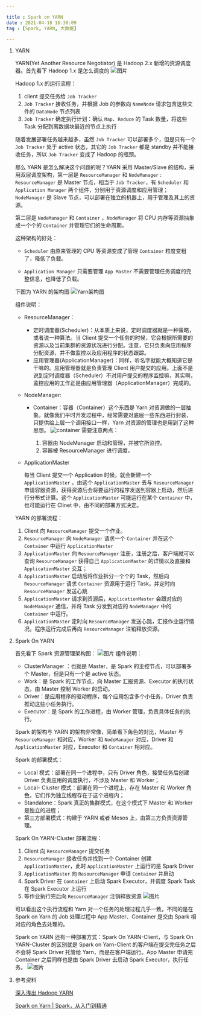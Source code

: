 ```yaml
---

title : Spark on YARN
date : 2021-04-18 16:30:09
tag : [Spark, YARN, 大数据]

---
```


1. YARN

    YARN(Yet Another Resource Negotiator) 是 Hadoop 2.x 新增的资源调度器。首先看下 Hadoop 1.x 是怎么调度的
    ![图片](https://raw.githubusercontent.com/big-white-2020/notes-image/master/img/20210418141945)

    Hadoop 1.x 的运行流程：

    1. client 提交任务给 `Job Tracker`
    2. `Job Tracker` 接收任务，并根据 Job 的参数向 `NameNode` 请求包含这些文件的 `DataNode` 节点列表
    3. `Job Tracker` 确定执行计划：确认 `Map`、`Reduce` 的 Task 数量，将这些 Task 分配到离数据块最近的节点上执行

    随着发展部署任务越来越多，虽然 `Job Tracker` 可以部署多个，但是只有一个 `Job Tracker` 处于 active 状态，其它的 `Job Tracker` 都是 standby 并不能接收任务，所以 `Job Tracker` 变成了 Hadoop 的瓶颈。

    那么 YARN 是怎么解决这个问题的呢？YARN 采用 Master/Slave 的结构，采用双层调度架构，第一层是 `ResourceManager` 和 `NodeManager` : `ResourceManager` 是 Master 节点，相当于 `Job Tracker`，有 `Scheduler` 和 `Application Manager` 两个组件，分别用于资源调度和应用管理；`NodeManager` 是 Slave 节点，可以部署在独立的机器上，用于管理及其上的资源。

    第二层是 `NodeManager` 和 `Container` ，`NodeManager` 将 CPU 内存等资源抽象成一个个的 `Container` 并管理它们的生命周期。

    这种架构的好处：

    * `Scheduler` 由原来管理的 CPU 等资源变成了管理 `Container` 粒度变粗了，降低了负载。

    * `Application Manager` 只需要管理 `App Master` 不需要管理任务调度的完整信息，也降低了负载。

    下图为 YARN 的架构图
    ![Yarn架构图](https://raw.githubusercontent.com/big-white-2020/notes-image/master/img/20210418142709.gif)

    组件说明：

    * ResourceManager：

        * 定时调度器(Scheduler)：从本质上来说，定时调度器就是一种策略，或者说一种算法。当 Client 提交一个任务的时候，它会根据所需要的资源以及当前集群的资源状况进行分配。注意，它只负责向应用程序分配资源，并不做监控以及应用程序的状态跟踪。
        * 应用管理器(ApplicationManager)：同样，听名字就能大概知道它是干嘛的。应用管理器就是负责管理 Client 用户提交的应用。上面不是说到定时调度器（Scheduler）不对用户提交的程序监控嘛，其实啊，监控应用的工作正是由应用管理器（ApplicationManager）完成的。

    * NodeManager:

        * Container：容器（Container）这个东西是 Yarn 对资源做的一层抽象。就像我们平时开发过程中，经常需要对底层一些东西进行封装，只提供给上层一个调用接口一样，Yarn 对资源的管理也是用到了这种思想。
        ![container](https://raw.githubusercontent.com/big-white-2020/notes-image/master/img/20210418144121.jpg)
            需要注意两点：

            1. 容器由 NodeManager 启动和管理，并被它所监控。
            2. 容器被 ResourceManager 进行调度。

    * ApplicationMaster

        每当 Client 提交一个 Application 时候，就会新建一个 `ApplicationMaster` 。由这个 `ApplicationMaster` 去与 `ResourceManager` 申请容器资源，获得资源后会将要运行的程序发送到容器上启动，然后进行分布式计算。这个 `ApplicationMaster` 可能运行在某个 `Container` 中，也可能运行在 Clinet 中，由不同的部署方式决定。

    YARN 的部署流程：
    1. Client 向 `ResourceManager` 提交一个作业。
    2. `ResourceManager` 向 `NodeManager` 请求一个 `Container` 并在这个 `Container` 中运行 `ApplicationMaster`
    3. `ApplicationMaster` 向 `ResourceManager` 注册，注册之后，客户端就可以查询 `ResourceManager` 获得自己 `ApplicationMaster` 的详情以及直接和 `ApplicationMaster` 交互；
    4. `ApplicationMaster` 启动后将作业拆分一个个的 Task，然后向 `ResourceManager` 请求 `Container` 资源用于运行 Task，并定时向 `ResourceManager` 发送心跳
    5. `ApplicationMaster` 请求到资源后，`ApplicationMaster` 会跟对应的 `NodeManager` 通信，并将 Task 分发到对应的 `NodeManager` 中的 `Container` 中运行。
    6. `ApplicationMaster` 定时向 `ResourceManager` 发送心跳，汇报作业运行情况。程序运行完成后再向 `ResourceManager` 注销释放资源。 

2. Spark On YARN

    首先看下 Spark 资源管理架构图：
    ![图片](https://raw.githubusercontent.com/big-white-2020/notes-image/master/img/20210418150911)
    组件说明：

    * ClusterManager ：也就是 Master，是 Spark 的主控节点，可以部署多个 Master，但是只有一个是 active 状态。
    * Work：是 Spark 的工作节点，向 Master 汇报资源、Executor 的执行状态，由 Master 控制 Worker 的启动。
    * Driver：是应用程序的驱动程序，每个应用包含多个小任务，Driver 负责推动这些小任务执行。
    * Executor：是 Spark 的工作进程，由 Worker 管理，负责具体任务的执行。

    Spark 的架构与 YARN 的架构非常像，简单看下角色的对比，Master 与 `ResourceManager` 相对应，Worker 和 `NodeManager` 对应，Driver 和 `ApplicationMaster` 对应，Executor 和 `Container` 相对应。

    Spark 的部署模式：

    * Local 模式：部署在同一个进程中，只有 Driver 角色，接受任务后创建 Driver 负责应用的调度执行，不涉及 Master 和 Worker；
    * Local- Cluster 模式：部署在同一个进程上，存在 Master 和 Worker 角色，它们作为独立线程存在于这个进程内；
    * Standalone：Spark 真正的集群模式，在这个模式下 Master 和 Worker 是独立的进程；
    * 第三方部署模式：构建于 YARN 或者 Mesos 上，由第三方负责资源管理。

    Spark On YARN-Cluster 部署流程：

    1. Client 向 `ResourceManager` 提交任务
    2. `ResourceManager` 接收任务并找到一个 Container 创建 `ApplicationMaster`，此时 `ApplicationMaster` 上运行的是 Spark Driver
    3. `ApplicationMaster` 向 `ResourceManager` 申请 `Container` 并启动
    4. Spark Driver 在 `Container` 上启动 Spark Executor，并调度 Spark Task 在 Spark Executor 上运行
    5. 等作业执行完后向 `ResourceManager` 注销释放资源
    ![图片](https://raw.githubusercontent.com/big-white-2020/notes-image/master/img/20210418161432.jpeg)

    可以看出这个执行流程和 Yarn 对一个任务的处理过程几乎一致，不同的是在 Spark on Yarn 的 Job 处理过程中 App Master、Container 是交由 Spark 相对应的角色去处理的。

    Spark on YARN 还有一种部署方式：Spark On YARN-Client，与 Spark On YARN-Cluster 的区别就是 Spark on Yarn-Client 的客户端在提交完任务之后不会将 Spark Driver 托管给 Yarn，而是在客户端运行。App Master 申请完 Container 之后同样也是由 Spark Driver 去启动 Spark Executor，执行任务。
    ![图片](https://raw.githubusercontent.com/big-white-2020/notes-image/master/img/20210418170340)

3. 参考资料

    [深入浅出 Hadoop YARN](https://zhuanlan.zhihu.com/p/54192454)

    [Spark on Yarn | Spark，从入门到精通](https://mp.weixin.qq.com/s?__biz=MzU5ODU5MjM2Mw==&mid=2247484270&idx=2&sn=f287173c5d676625f11c7ef415b81cf4&chksm=fe409d6ac937147c2bd197104a3e4070c9d12786c9c37c17d699039a5d96858cafcc8eee53e5&scene=21#wechat_redirect)